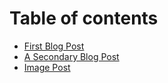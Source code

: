 # Table of contents

* [First Blog Post](README.md)
* [A Secondary Blog Post](a-secondary-blog-post.md)
* [Image Post](image-post.md)

